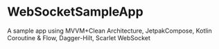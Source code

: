 # WebSocketSampleApp
A sample app using MVVM+Clean Architecture, JetpakCompose, Kotlin Coroutine &amp; Flow, Dagger-Hilt, Scarlet WebSocket
